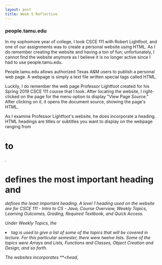 ```yaml
---
layout: post
title: Week 5 Reflective
---
```

### people.tamu.edu

In my sophomore year of college, I took CSCE 111 with Robert Lightfoot, and one of our assignments was to create a personal website using HTML. As I do remember creating the website and having a ton of fun; unfortunately, I cannot find the website anymore as I believe it is no longer active since I had to use people.tamu.edu.
<br/>
 
People.tamu.edu allows authorized Texas A&M users to publish a personal web page. A webpage is simply a text file written special tags called HTML.
<br/>

Luckily, I do remember the web page Professor Lightfoot created for his Spring 2019 CSCE 111 course that I took. After locating the website, I right-clicked on the page for the menu option to display "View Page Source." After clicking on it, it opens the document source, showing the page's HTML.
<br/>

As I examine Professor Lightfoot's website, he does incorporate a heading. HTML headings are titles or subtitles you want to display on the webpage ranging from <h1> to <h6>. <h1> defines the most important heading and <h6> defines the least important heading. A level 1 heading used on the website are for CSCE 111 - Intro to CS - Java, Course Overview, Weekly Topics, Learning Outcomes, Grading, Required Textbook, and Quick Access.
<br/>
 
Under Weekly Topics, the <li> tag is used to give a list of some of the topics that will be covered in lecture. For this particular semester, there were twelve lists. Some of the topics were Arrays and Lists, Functions and Classes, Object Creation and Design, and so forth. 
<br/>
 
The websites incorporates **<head, <title>, <body>, and <p>. The <head> element contains meta information about the HTML page. The <title> element specifies a title for the HTML page. The <body> element defines the document's body, and is a container for all the visible contents, such as headings, paragraphs, images, hyperlinks, tables, lists, etc. 
<br/>
 
As Dr. Pilesch states, "The two most important tags in HTML" are <div> and <span>. For this website, <span> was not used but <div> was used a whole bunch. The <div> tag defines a division or a section in an HTML document. Some examples in the website are <div class="wrapper row3">, <div id="content", and <div class="f1_right">. 
